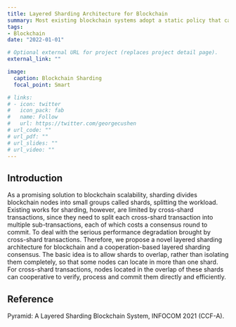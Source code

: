 ```yaml
---
title: Layered Sharding Architecture for Blockchain
summary: Most existing blockchain systems adopt a static policy that cannot efciently deal with the dynamic environment in the blockchain system, i.e., joining and leaving of nodes, and malicious attack. Therefore, we propose a novel dynamic sharding-based blockchain framework to achieve a good balance between performance and security without compromising scalability under a dynamic environment.
tags:
- Blockchain
date: "2022-01-01"

# Optional external URL for project (replaces project detail page).
external_link: ""

image:
  caption: Blockchain Sharding 
  focal_point: Smart

# links:
# - icon: twitter
#   icon_pack: fab
#   name: Follow
#   url: https://twitter.com/georgecushen
# url_code: ""
# url_pdf: ""
# url_slides: ""
# url_video: ""
---
```


## Introduction

As a promising solution to blockchain scalability, sharding divides blockchain nodes into small groups called shards, splitting the workload. Existing works for sharding, however, are limited by cross-shard transactions, since they need to split each cross-shard transaction into multiple sub-transactions, each of which costs a consensus round to commit. To deal with the serious performance degradation brought by cross-shard transactions. Therefore, we propose a novel layered sharding architecture for blockchain and a cooperation-based layered sharding consensus. The basic idea is to allow shards to overlap, rather than isolating them completely, so that some nodes can locate in more than one shard. For cross-shard transactions, nodes located in the overlap of these shards can cooperative to verify, process and commit them directly and efficiently.

## Reference

 Pyramid: A Layered Sharding Blockchain System, INFOCOM 2021 (CCF-A).

